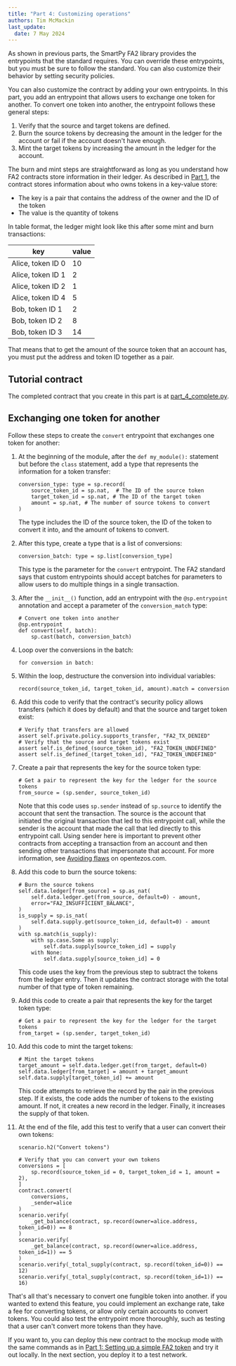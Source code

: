 ```yaml
---
title: "Part 4: Customizing operations"
authors: Tim McMackin
last_update:
  date: 7 May 2024
---
```


As shown in previous parts, the SmartPy FA2 library provides the entrypoints that the standard requires.
You can override these entrypoints, but you must be sure to follow the standard.
You can also customize their behavior by setting security policies.
<!-- TODO add link to security policy doc when new docs come out -->

You can also customize the contract by adding your own entrypoints.
In this part, you add an entrypoint that allows users to exchange one token for another.
To convert one token into another, the entrypoint follows these general steps:

1. Verify that the source and target tokens are defined.
1. Burn the source tokens by decreasing the amount in the ledger for the account or fail if the account doesn't have enough.
1. Mint the target tokens by increasing the amount in the ledger for the account.

The burn and mint steps are straightforward as long as you understand how FA2 contracts store information in their ledger.
As described in [Part 1](./basic-fa2-token), the contract stores information about who owns tokens in a key-value store:

- The key is a pair that contains the address of the owner and the ID of the token
- The value is the quantity of tokens

In table format, the ledger might look like this after some mint and burn transactions:

key | value
--- | ---
Alice, token ID 0 | 10
Alice, token ID 1 | 2
Alice, token ID 2 | 1
Alice, token ID 4 | 5
Bob, token ID 1 | 2
Bob, token ID 2 | 8
Bob, token ID 3 | 14

That means that to get the amount of the source token that an account has, you must put the address and token ID together as a pair.

## Tutorial contract

The completed contract that you create in this part is at [part_4_complete.py](https://github.com/trilitech/tutorial-applications/blob/smartpy-fa2-tutorial/smartpy_fa2_fungible/part_4_complete.py).

## Exchanging one token for another

Follow these steps to create the `convert` entrypoint that exchanges one token for another:

1. At the beginning of the module, after the `def my_module():` statement but before the `class` statement, add a type that represents the information for a token transfer:

   ```smartpy
   conversion_type: type = sp.record(
       source_token_id = sp.nat,  # The ID of the source token
       target_token_id = sp.nat, # The ID of the target token
       amount = sp.nat, # The number of source tokens to convert
   )
   ```

   The type includes the ID of the source token, the ID of the token to convert it into, and the amount of tokens to convert.

1. After this type, create a type that is a list of conversions:

   ```smartpy
   conversion_batch: type = sp.list[conversion_type]
   ```

   This type is the parameter for the `convert` entrypoint.
   The FA2 standard says that custom entrypoints should accept batches for parameters to allow users to do multiple things in a single transaction.

1. After the `__init__()` function, add an entrypoint with the `@sp.entrypoint` annotation and accept a parameter of the `conversion_match` type:

   ```smartpy
   # Convert one token into another
   @sp.entrypoint
   def convert(self, batch):
       sp.cast(batch, conversion_batch)
   ```

1. Loop over the conversions in the batch:

   ```smartpy
   for conversion in batch:
   ```

1. Within the loop, destructure the conversion into individual variables:

   ```smartpy
   record(source_token_id, target_token_id, amount).match = conversion
   ```

1. Add this code to verify that the contract's security policy allows transfers (which it does by default) and that the source and target token exist:

   ```smartpy
   # Verify that transfers are allowed
   assert self.private.policy.supports_transfer, "FA2_TX_DENIED"
   # Verify that the source and target tokens exist
   assert self.is_defined_(source_token_id), "FA2_TOKEN_UNDEFINED"
   assert self.is_defined_(target_token_id), "FA2_TOKEN_UNDEFINED"
   ```

1. Create a pair that represents the key for the source token type:

   ```smartpy
   # Get a pair to represent the key for the ledger for the source tokens
   from_source = (sp.sender, source_token_id)
   ```

   Note that this code uses `sp.sender` instead of `sp.source` to identify the account that sent the transaction.
   The source is the account that initiated the original transaction that led to this entrypoint call, while the sender is the account that made the call that led directly to this entrypoint call.
   Using sender here is important to prevent other contracts from accepting a transaction from an account and then sending other transactions that impersonate that account.
   For more information, see [Avoiding flaws](https://opentezos.com/smart-contracts/avoiding-flaws) on opentezos.com.

1. Add this code to burn the source tokens:

   ```smartpy
   # Burn the source tokens
   self.data.ledger[from_source] = sp.as_nat(
       self.data.ledger.get(from_source, default=0) - amount,
       error="FA2_INSUFFICIENT_BALANCE",
   )
   is_supply = sp.is_nat(
       self.data.supply.get(source_token_id, default=0) - amount
   )
   with sp.match(is_supply):
       with sp.case.Some as supply:
           self.data.supply[source_token_id] = supply
       with None:
           self.data.supply[source_token_id] = 0
   ```

   This code uses the key from the previous step to subtract the tokens from the ledger entry.
   Then it updates the contract storage with the total number of that type of token remaining.

1. Add this code to create a pair that represents the key for the target token type:

   ```smartpy
   # Get a pair to represent the key for the ledger for the target tokens
   from_target = (sp.sender, target_token_id)
   ```

1. Add this code to mint the target tokens:

   ```smartpy
   # Mint the target tokens
   target_amount = self.data.ledger.get(from_target, default=0)
   self.data.ledger[from_target] = amount + target_amount
   self.data.supply[target_token_id] += amount
   ```

   This code attempts to retrieve the record by the pair in the previous step.
   If it exists, the code adds the number of tokens to the existing amount.
   If not, it creates a new record in the ledger.
   Finally, it increases the supply of that token.

1. At the end of the file, add this test to verify that a user can convert their own tokens:

   ```smartpy
   scenario.h2("Convert tokens")

   # Verify that you can convert your own tokens
   conversions = [
       sp.record(source_token_id = 0, target_token_id = 1, amount = 2),
   ]
   contract.convert(
       conversions,
       _sender=alice
   )
   scenario.verify(
       _get_balance(contract, sp.record(owner=alice.address, token_id=0)) == 8
   )
   scenario.verify(
       _get_balance(contract, sp.record(owner=alice.address, token_id=1)) == 5
   )
   scenario.verify(_total_supply(contract, sp.record(token_id=0)) == 12)
   scenario.verify(_total_supply(contract, sp.record(token_id=1)) == 16)
   ```

That's all that's necessary to convert one fungible token into another.
if you wanted to extend this feature, you could implement an exchange rate, take a fee for converting tokens, or allow only certain accounts to convert tokens.
You could also test the entrypoint more thoroughly, such as testing that a user can't convert more tokens than they have.

If you want to, you can deploy this new contract to the mockup mode with the same commands as in [Part 1: Setting up a simple FA2 token](./basic-fa2-token) and try it out locally.
In the next section, you deploy it to a test network.
